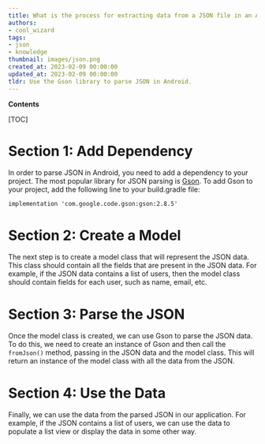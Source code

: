```yaml
---
title: What is the process for extracting data from a JSON file in an Android app?
authors:
- cool_wizard
tags:
- json
- knowledge
thumbnail: images/json.png
created_at: 2023-02-09 00:00:00
updated_at: 2023-02-09 00:00:00
tldr: Use the Gson library to parse JSON in Android.
---
```


**Contents**

[TOC]

# Section 1: Add Dependency

In order to parse JSON in Android, you need to add a dependency to your project. The most popular library for JSON parsing is [Gson](https://github.com/google/gson). To add Gson to your project, add the following line to your build.gradle file:

`implementation 'com.google.code.gson:gson:2.8.5'`

# Section 2: Create a Model

The next step is to create a model class that will represent the JSON data. This class should contain all the fields that are present in the JSON data. For example, if the JSON data contains a list of users, then the model class should contain fields for each user, such as name, email, etc.

# Section 3: Parse the JSON

Once the model class is created, we can use Gson to parse the JSON data. To do this, we need to create an instance of Gson and then call the `fromJson()` method, passing in the JSON data and the model class. This will return an instance of the model class with all the data from the JSON.

# Section 4: Use the Data

Finally, we can use the data from the parsed JSON in our application. For example, if the JSON contains a list of users, we can use the data to populate a list view or display the data in some other way.
